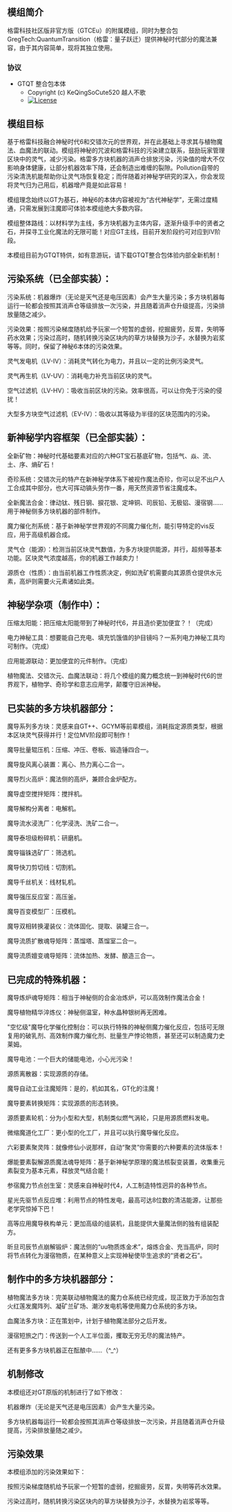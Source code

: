 ## 模组简介
格雷科技社区版非官方版（GTCEu）的附属模组，同时为整合包 GregTech:QuantumTransition（格雷：量子跃迁）提供神秘时代部分的魔法兼容，由于其内容简单，现将其独立使用。

### 协议

* GTQT 整合包本体
    - Copyright (c) KeQingSoCute520 越人不歌
    - [![License](https://img.shields.io/badge/License-AGPLv3-blue.svg?style=flat-square)](https://github.com/GTQT/Pollution/blob/main/LICENSE)

## 模组目标

基于格雷科技融合神秘时代6和交错次元的世界观，并在此基础上寻求其与植物魔法、血魔法的联动。模组将神秘的咒波和格雷科技的污染建立联系，鼓励玩家管理区块中的灵气，减少污染。格雷多方块机器的消声仓排放污染，污染值的增大不仅影响身体健康，让部分机器效率下降，还会制造出难缠的裂隙。Pollution自带的污染清洗机能帮助你让灵气场恢复稳定；而伴随着对神秘学研究的深入，你会发现将灵气归为己用后，机器增产竟是如此容易！

模组理念始终以GT为基石，神秘6的本体内容被视为“古代神秘学”，无需过度精通，只需发展到注魔即可体验本模组绝大多数内容。

模组整体路线：以材料学为主线，多方块机器为主体内容，逐渐升级手中的贤者之石，并探寻工业化魔法的无限可能！对应GT主线，目前开发阶段约可对应到IV阶段。

本模组目前为GTQT特供，如有意游玩，请下载GTQT整合包体验内部全新机制！

## 污染系统（已全部实装）：

污染系统：机器爆炸（无论是天气还是电压因素）会产生大量污染；多方块机器每运行一轮都会按照其消声仓等级排放一次污染，并且随着消声仓升级提高，污染排放量随之减少。

污染效果：按照污染梯度随机给予玩家一个短暂的虚弱，挖掘疲劳，反胃，失明等药水效果；污染过高时，随机转换污染区块内的草方块替换为沙子，水替换为岩浆等等。同时，保留了神秘6本体的污染效果。

灵气发电机（LV-IV）：消耗灵气转化为电力，并且以一定的比例污染灵气。

灵气再生机（LV-UV）：消耗电力补充当前区块的灵气。

空气过滤机（LV-HV）：吸收当前区块的污染。效率很高，可以让你免于污染的侵扰！

大型多方块空气过滤机（EV-IV）：吸收以其等级为半径的区块范围内的污染。

## 新神秘学内容框架（已全部实装）：

全新矿物：神秘时代基础要素对应的六种GT宝石基底矿物，包括气、焱、流、土、序、熵矿石！

奇珍系统：交错次元的特产在新神秘学体系下被视作魔法奇珍，你可以足不出户人工合成其中部分，也大可挥动镐头劳作一番，用天然资源节省注魔成本。

全新魔法合金：律动钛、残日钢、捩花银、定坤铜、司辰铅、无极铝、漫宿钢……用于神秘侧多方块机器的部件制作。

魔力催化剂系统：基于新神秘学世界观的不同魔力催化剂，能引导特定的vis反应，用于高级机器合成。

灵气仓（能源）：检测当前区块灵气数值，为多方块提供能源，并行，超频等基本功能。区块灵气浓度越高，你的机器工作越卖力！

源质仓（性质）：由当前机器工作性质决定，例如洗矿机需要向其源质仓提供水元素，高炉则需要火元素诸如此类。

## 神秘学杂项（制作中）：

压缩太阳能：把压缩太阳能带到了神秘时代6，并且造价更加便宜？！（完成）

电力神秘工具：想要能自己充电、填充饥饿值的护目镜吗？一系列电力神秘工具均可制作。（完成）

应用能源联动：更加便宜的元件制作。（完成）

植物魔法、交错次元、血魔法联动：将几个模组的魔力概念统一到神秘时代6的世界观下，植物学、奇珍学和意志应用学，颠覆守旧派神秘。

## 已实装的多方块机器部分：

魔导系列多方块：灵感来自GT++、GCYM等前辈模组，消耗指定源质类型，根据本区块灵气获得并行！定位MV阶段即可制作！

魔导批量辊压机：压缩、冲压、卷板、锻造锤四合一。

魔导旋风离心装置：离心、热力离心二合一。

魔导烈火高炉：魔法侧的高炉，兼顾合金炉配方。

魔导虚空搅拌矩阵：搅拌机。

魔导解构分离者：电解机。

魔导流水浸洗厂：化学浸洗、洗矿二合一。

魔导泰坦级粉碎机：研磨机。

魔导锱铢选矿厂：筛选机。

魔导快刀剪切线：切割机。

魔导千丝机关：线材轧机。

魔导强压反应室：高压釜。

魔导百变模型厂：压模机。

魔导双相转换灌装仪：流体固化、提取、装罐三合一。

魔导流质扩散魂导矩阵：蒸馏塔、蒸馏室二合一。

魔导流质嬗变魂导矩阵：流体加热、发酵、酿造三合一。

## 已完成的特殊机器：

魔导炼炉魂导矩阵：相当于神秘侧的合金冶炼炉，可以高效制作魔法合金！

魔导植物精华淬炼仪：神秘侧温室，种水晶种银树再无困难。

"空忆级"魔导化学催化控制台：可以执行特殊的神秘侧魔力催化反应，包括可无限复用的破乳剂、高效制作魔力催化剂、批量生产悖论物质，甚至还可以制造魔力史莱姆。

魔导电池：一个巨大的储能电池，小心光污染！

源质离散器：实现源质的存储。

魔导自动工业注魔矩阵：是的，机如其名，GT化的注魔！

魔导要素转换矩阵：实现源质的形态转换。

源质要素轮机：分为小型和大型，机制类似燃气涡轮，只是用源质燃料发电。

微缩魔道化工厂：更小型的化工厂，并且可以执行魔导催化反应。

六彩要素聚灵阵：就像修仙小说那样，自动“聚灵”你需要的六种要素的流体版本！

爆能要素裂解源质魔法魂导矩阵：基于新神秘学原理的魔法核裂变装置，收集重元素裂变为基本元素，释放灵气结合能！

参宿魔力节点创生室：灵感来自神秘时代4，人工制造特性迥异的各种节点。

星光先驱节点反应堆：利用节点的特性发电，最高可达8位数的清洁能源，让那些老学究惊掉下巴！

高等应用魔导秩构单元：更加高级的组装机，且能提供大量魔法侧的独有组装配方。

昕旦司辰节点崩解锻炉：魔法侧的“uu物质炼金术”，熔炼合金、充当高炉，同时将节点转化为漫宿物质，在某种意义上实现神秘使毕生追求的“贤者之石”。

## 制作中的多方块机器部分：

植物魔法多方块：完美联动植物魔法的魔力仓系统已经完成，现正致力于添加包含火红莲发魔阵列、凝矿兰矿场、潮汐发电机等使用魔力仓系统的多方块。

血魔法多方块：正在策划中，计划于植物魔法部分之后开发。

漫宿短旅之门：传送到一个人工半位面，攫取无穷无尽的魔法特产。

还有更多多方块机器正在酝酿中……（^_^）

## 机制修改

本模组还对GT原版的机制进行了如下修改：

机器爆炸（无论是天气还是电压因素）会产生大量污染。

多方块机器每运行一轮都会按照其消声仓等级排放一次污染，并且随着消声仓升级提高，污染排放量随之减少。

## 污染效果

本模组添加的污染效果如下：

按照污染梯度随机给予玩家一个短暂的虚弱，挖掘疲劳，反胃，失明等药水效果。

污染过高时，随机转换污染区块内的草方块替换为沙子，水替换为岩浆等等。
